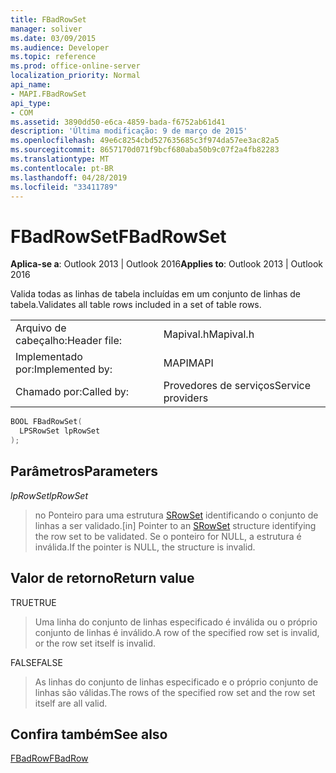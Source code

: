 ```yaml
---
title: FBadRowSet
manager: soliver
ms.date: 03/09/2015
ms.audience: Developer
ms.topic: reference
ms.prod: office-online-server
localization_priority: Normal
api_name:
- MAPI.FBadRowSet
api_type:
- COM
ms.assetid: 3890dd50-e6ca-4859-bada-f6752ab61d41
description: 'Última modificação: 9 de março de 2015'
ms.openlocfilehash: 49e6c8254cbd527635685c3f974da57ee3ac82a5
ms.sourcegitcommit: 8657170d071f9bcf680aba50b9c07f2a4fb82283
ms.translationtype: MT
ms.contentlocale: pt-BR
ms.lasthandoff: 04/28/2019
ms.locfileid: "33411789"
---
```

# <a name="fbadrowset"></a><span data-ttu-id="84ea5-103">FBadRowSet</span><span class="sxs-lookup"><span data-stu-id="84ea5-103">FBadRowSet</span></span>

  
  
<span data-ttu-id="84ea5-104">**Aplica-se a**: Outlook 2013 | Outlook 2016</span><span class="sxs-lookup"><span data-stu-id="84ea5-104">**Applies to**: Outlook 2013 | Outlook 2016</span></span> 
  
<span data-ttu-id="84ea5-105">Valida todas as linhas de tabela incluídas em um conjunto de linhas de tabela.</span><span class="sxs-lookup"><span data-stu-id="84ea5-105">Validates all table rows included in a set of table rows.</span></span>
  
|||
|:-----|:-----|
|<span data-ttu-id="84ea5-106">Arquivo de cabeçalho:</span><span class="sxs-lookup"><span data-stu-id="84ea5-106">Header file:</span></span>  <br/> |<span data-ttu-id="84ea5-107">Mapival.h</span><span class="sxs-lookup"><span data-stu-id="84ea5-107">Mapival.h</span></span>  <br/> |
|<span data-ttu-id="84ea5-108">Implementado por:</span><span class="sxs-lookup"><span data-stu-id="84ea5-108">Implemented by:</span></span>  <br/> |<span data-ttu-id="84ea5-109">MAPI</span><span class="sxs-lookup"><span data-stu-id="84ea5-109">MAPI</span></span>  <br/> |
|<span data-ttu-id="84ea5-110">Chamado por:</span><span class="sxs-lookup"><span data-stu-id="84ea5-110">Called by:</span></span>  <br/> |<span data-ttu-id="84ea5-111">Provedores de serviços</span><span class="sxs-lookup"><span data-stu-id="84ea5-111">Service providers</span></span>  <br/> |
   
```cpp
BOOL FBadRowSet(
  LPSRowSet lpRowSet
);
```

## <a name="parameters"></a><span data-ttu-id="84ea5-112">Parâmetros</span><span class="sxs-lookup"><span data-stu-id="84ea5-112">Parameters</span></span>

 <span data-ttu-id="84ea5-113">_lpRowSet_</span><span class="sxs-lookup"><span data-stu-id="84ea5-113">_lpRowSet_</span></span>
  
> <span data-ttu-id="84ea5-114">no Ponteiro para uma estrutura [SRowSet](srowset.md) identificando o conjunto de linhas a ser validado.</span><span class="sxs-lookup"><span data-stu-id="84ea5-114">[in] Pointer to an [SRowSet](srowset.md) structure identifying the row set to be validated.</span></span> <span data-ttu-id="84ea5-115">Se o ponteiro for NULL, a estrutura é inválida.</span><span class="sxs-lookup"><span data-stu-id="84ea5-115">If the pointer is NULL, the structure is invalid.</span></span> 
    
## <a name="return-value"></a><span data-ttu-id="84ea5-116">Valor de retorno</span><span class="sxs-lookup"><span data-stu-id="84ea5-116">Return value</span></span>

<span data-ttu-id="84ea5-117">TRUE</span><span class="sxs-lookup"><span data-stu-id="84ea5-117">TRUE</span></span> 
  
> <span data-ttu-id="84ea5-118">Uma linha do conjunto de linhas especificado é inválida ou o próprio conjunto de linhas é inválido.</span><span class="sxs-lookup"><span data-stu-id="84ea5-118">A row of the specified row set is invalid, or the row set itself is invalid.</span></span> 
    
<span data-ttu-id="84ea5-119">FALSE</span><span class="sxs-lookup"><span data-stu-id="84ea5-119">FALSE</span></span> 
  
> <span data-ttu-id="84ea5-120">As linhas do conjunto de linhas especificado e o próprio conjunto de linhas são válidas.</span><span class="sxs-lookup"><span data-stu-id="84ea5-120">The rows of the specified row set and the row set itself are all valid.</span></span>
    
## <a name="see-also"></a><span data-ttu-id="84ea5-121">Confira também</span><span class="sxs-lookup"><span data-stu-id="84ea5-121">See also</span></span>



[<span data-ttu-id="84ea5-122">FBadRow</span><span class="sxs-lookup"><span data-stu-id="84ea5-122">FBadRow</span></span>](fbadrow.md)

